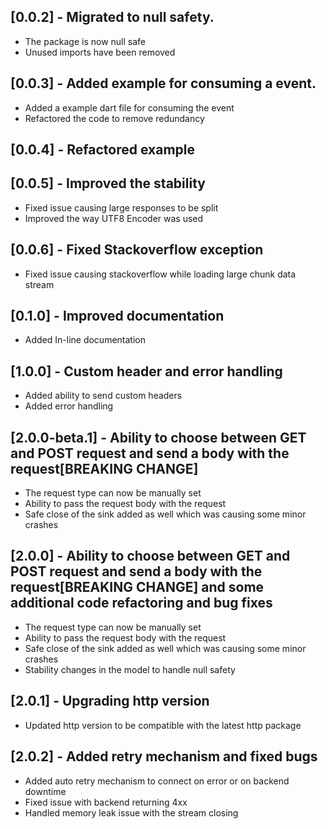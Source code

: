 ## [0.0.2] - Migrated to null safety.

* The package is now null safe
* Unused imports have been removed

## [0.0.3] - Added example for consuming a event.

* Added a example dart file for consuming the event
* Refactored the code to remove redundancy

## [0.0.4] - Refactored example

## [0.0.5] - Improved the stability

* Fixed issue causing large responses to be split
* Improved the way UTF8 Encoder was used

## [0.0.6] - Fixed Stackoverflow exception

* Fixed issue causing stackoverflow while loading large chunk data stream

## [0.1.0] - Improved documentation

* Added In-line documentation

## [1.0.0] - Custom header and error handling

* Added ability to send custom headers
* Added error handling

## [2.0.0-beta.1] - Ability to choose between GET and POST request and send a body with the request[BREAKING CHANGE]

* The request type can now be manually set
* Ability to pass the request body with the request
* Safe close of the sink added as well which was causing some minor crashes

## [2.0.0] - Ability to choose between GET and POST request and send a body with the request[BREAKING CHANGE] and some additional code refactoring and bug fixes 

* The request type can now be manually set
* Ability to pass the request body with the request
* Safe close of the sink added as well which was causing some minor crashes
* Stability changes in the model to handle null safety

## [2.0.1] - Upgrading http version

* Updated http version to be compatible with the latest http package

## [2.0.2] - Added retry mechanism and fixed bugs

* Added auto retry mechanism to connect on error or on backend downtime
* Fixed issue with backend returning 4xx
* Handled memory leak issue with the stream closing
